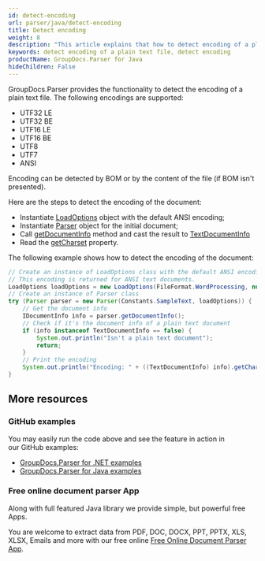 ```yaml
---
id: detect-encoding
url: parser/java/detect-encoding
title: Detect encoding
weight: 8
description: "This article explains that how to detect encoding of a plain text file in java."
keywords: detect encoding of a plain text file, detect encoding
productName: GroupDocs.Parser for Java
hideChildren: False
---
```

GroupDocs.Parser provides the functionality to detect the encoding of a plain text file. The following encodings are supported:

*   UTF32 LE
*   UTF32 BE
*   UTF16 LE
*   UTF16 BE
*   UTF8
*   UTF7
*   ANSI  

Encoding can be detected by BOM or by the content of the file (if BOM isn't presented).  

Here are the steps to detect the encoding of the document:

*   Instantiate [LoadOptions](https://apireference.groupdocs.com/java/parser/com.groupdocs.parser.options/LoadOptions) object with the default ANSI encoding;
*   Instantiate [Parser](https://apireference.groupdocs.com/java/parser/com.groupdocs.parser/Parser) object for the initial document;
*   Call [getDocumentInfo](https://apireference.groupdocs.com/java/parser/com.groupdocs.parser/Parser#getDocumentInfo()) method and cast the result to [TextDocumentInfo](https://apireference.groupdocs.com/java/parser/com.groupdocs.parser.options/TextDocumentInfo)
*   Read the [getCharset](https://apireference.groupdocs.com/java/parser/com.groupdocs.parser.options/TextDocumentInfo#getCharset()) property. 

The following example shows how to detect the encoding of the document:

```java
// Create an instance of LoadOptions class with the default ANSI encoding.
// This encoding is returned for ANSI text documents.
LoadOptions loadOptions = new LoadOptions(FileFormat.WordProcessing, null, null, Charset.forName("US-ASCII"));
// Create an instance of Parser class
try (Parser parser = new Parser(Constants.SampleText, loadOptions)) {
    // Get the document info
    IDocumentInfo info = parser.getDocumentInfo();
    // Check if it's the document info of a plain text document
    if (info instanceof TextDocumentInfo == false) {
        System.out.println("Isn't a plain text document");
        return;
    }
    // Print the encoding
    System.out.println("Encoding: " + ((TextDocumentInfo) info).getCharset().displayName());
}
```

## More resources

### GitHub examples

You may easily run the code above and see the feature in action in our GitHub examples:

*   [GroupDocs.Parser for .NET examples](https://github.com/groupdocs-parser/GroupDocs.Parser-for-.NET)    
*   [GroupDocs.Parser for Java examples](https://github.com/groupdocs-parser/GroupDocs.Parser-for-Java)

### Free online document parser App

Along with full featured Java library we provide simple, but powerful free Apps.

You are welcome to extract data from PDF, DOC, DOCX, PPT, PPTX, XLS, XLSX, Emails and more with our free online [Free Online Document Parser App](https://products.groupdocs.app/parser).